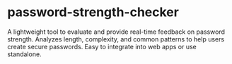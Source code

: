 # password-strength-checker
A lightweight tool to evaluate and provide real-time feedback on password strength. Analyzes length, complexity, and common patterns to help users create secure passwords. Easy to integrate into web apps or use standalone.

